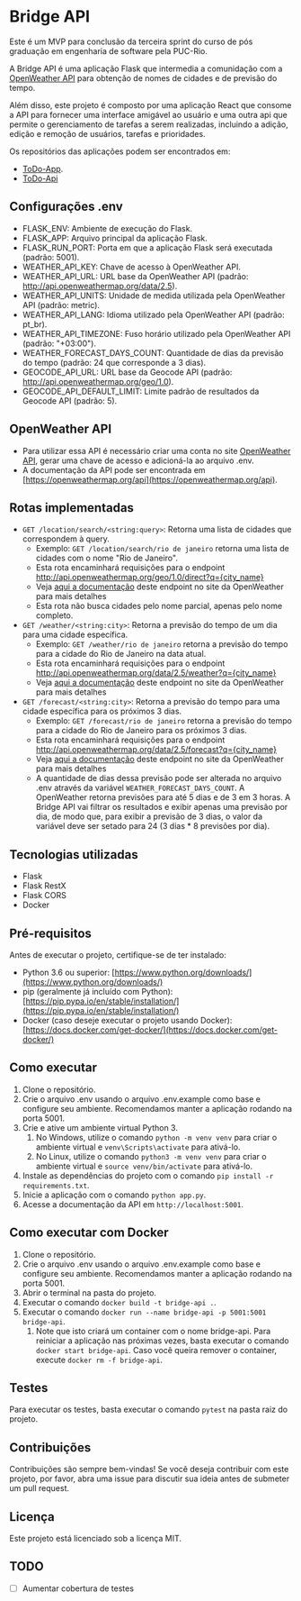 # Bridge API

Este é um MVP para conclusão da terceira sprint do curso de pós graduação em engenharia de software pela PUC-Rio.

A Bridge API é uma aplicação Flask que intermedia a comunidação com a [OpenWeather API](http://openweathermap.org) para
obtenção de nomes de cidades e de previsão do tempo.

Além disso, este projeto é composto por uma aplicação React que consome a API para fornecer uma interface amigável ao
usuário e uma outra api que permite o gerenciamento de tarefas a serem realizadas, incluindo a adição, edição e
remoção de usuários, tarefas e prioridades.

Os repositórios das aplicações podem ser encontrados em:

- [ToDo-App](https://github.com/BrunoBasstos/mvp3-app-todo).
- [ToDo-Api](https://github.com/BrunoBasstos/mvp3-api-todo)

## Configurações .env

- FLASK_ENV: Ambiente de execução do Flask.
- FLASK_APP: Arquivo principal da aplicação Flask.
- FLASK_RUN_PORT: Porta em que a aplicação Flask será executada (padrão: 5001).
- WEATHER_API_KEY: Chave de acesso à OpenWeather API.
- WEATHER_API_URL: URL base da OpenWeather API (padrão: http://api.openweathermap.org/data/2.5).
- WEATHER_API_UNITS: Unidade de medida utilizada pela OpenWeather API (padrão: metric).
- WEATHER_API_LANG: Idioma utilizado pela OpenWeather API (padrão: pt_br).
- WEATHER_API_TIMEZONE: Fuso horário utilizado pela OpenWeather API (padrão: "+03:00").
- WEATHER_FORECAST_DAYS_COUNT: Quantidade de dias da previsão do tempo (padrão: 24 que corresponde a 3 dias).
- GEOCODE_API_URL: URL base da Geocode API (padrão: http://api.openweathermap.org/geo/1.0).
- GEOCODE_API_DEFAULT_LIMIT: Limite padrão de resultados da Geocode API (padrão: 5).

## OpenWeather API

- Para utilizar essa API é necessário criar uma conta no site [OpenWeather API](http://openweathermap.org), gerar uma
  chave de acesso e adicioná-la ao arquivo .env.
- A documentação da API pode ser encontrada em [https://openweathermap.org/api](https://openweathermap.org/api).

## Rotas implementadas

- `GET /location/search/<string:query>`: Retorna uma lista de cidades que correspondem à query.
    - Exemplo: `GET /location/search/rio de janeiro` retorna uma lista de cidades com o nome "Rio de Janeiro".
    - Esta rota encaminhará requisições para o endpoint http://api.openweathermap.org/geo/1.0/direct?q={city_name}
    - Veja [aqui a documentação](https://openweathermap.org/api/geocoding-api#direct) deste endpoint no site da
      OpenWeather para mais detalhes
    - Esta rota não busca cidades pelo nome parcial, apenas pelo nome completo.
- `GET /weather/<string:city>`: Retorna a previsão do tempo de um dia para uma cidade específica.
    - Exemplo: `GET /weather/rio de janeiro` retorna a previsão do tempo para a cidade do Rio de Janeiro na data atual.
    - Esta rota encaminhará requisições para o endpoint http://api.openweathermap.org/data/2.5/weather?q={city_name}
    - Veja [aqui a documentação](https://openweathermap.org/current#one) deste endpoint no site da OpenWeather para mais
      detalhes
- `GET /forecast/<string:city>`: Retorna a previsão do tempo para uma cidade específica para os próximos 3 dias.
    - Exemplo: `GET /forecast/rio de janeiro` retorna a previsão do tempo para a cidade do Rio de Janeiro para os
      próximos 3 dias.
    - Esta rota encaminhará requisições para o endpoint http://api.openweathermap.org/data/2.5/forecast?q={city_name}
    - Veja [aqui a documentação](https://openweathermap.org/forecast5) deste endpoint no site da OpenWeather para mais
      detalhes
    - A quantidade de dias dessa previsão pode ser alterada no arquivo .env através da
      variável `WEATHER_FORECAST_DAYS_COUNT`. A OpenWeather retorna previsões para até 5 dias e de 3 em 3 horas. A
      Bridge API vai filtrar os resultados e exibir apenas uma previsão por dia, de modo que, para exibir a previsão de
      3 dias, o valor da variável deve ser setado para 24 (3 dias * 8 previsões por dia).

## Tecnologias utilizadas

- Flask
- Flask RestX
- Flask CORS
- Docker

## Pré-requisitos

Antes de executar o projeto, certifique-se de ter instalado:

- Python 3.6 ou superior: [https://www.python.org/downloads/](https://www.python.org/downloads/)
- pip (geralmente já incluído com
  Python): [https://pip.pypa.io/en/stable/installation/](https://pip.pypa.io/en/stable/installation/)
- Docker (caso deseje executar o projeto usando
  Docker): [https://docs.docker.com/get-docker/](https://docs.docker.com/get-docker/)

## Como executar

1. Clone o repositório.
2. Crie o arquivo .env usando o arquivo .env.example como base e configure seu ambiente. Recomendamos manter a aplicação
   rodando na porta 5001.
3. Crie e ative um ambiente virtual Python 3.
    1. No Windows, utilize o comando `python -m venv venv` para criar o ambiente virtual e `venv\Scripts\activate` para
       ativá-lo.
    2. No Linux, utilize o comando `python3 -m venv venv` para criar o ambiente virtual e `source venv/bin/activate`
       para ativá-lo.
4. Instale as dependências do projeto com o comando `pip install -r requirements.txt`.
5. Inicie a aplicação com o comando `python app.py`.
6. Acesse a documentação da API em `http://localhost:5001`.

## Como executar com Docker

1. Clone o repositório.
2. Crie o arquivo .env usando o arquivo .env.example como base e configure seu ambiente. Recomendamos manter a aplicação
   rodando na porta 5001.
3. Abrir o terminal na pasta do projeto.
4. Executar o comando `docker build -t bridge-api .`.
5. Executar o comando `docker run --name bridge-api -p 5001:5001 bridge-api`.
    1. Note que isto criará um container com o nome bridge-api. Para reiniciar a aplicação nas próximas vezes, basta
       executar o comando `docker start bridge-api`. Caso você queira remover o container,
       execute `docker rm -f bridge-api`.

## Testes

Para executar os testes, basta executar o comando `pytest` na pasta raiz do projeto.

## Contribuições

Contribuições são sempre bem-vindas! Se você deseja contribuir com este projeto, por favor, abra uma issue para discutir
sua ideia antes de submeter um pull request.

## Licença

Este projeto está licenciado sob a licença MIT.

## TODO

- [ ] Aumentar cobertura de testes
